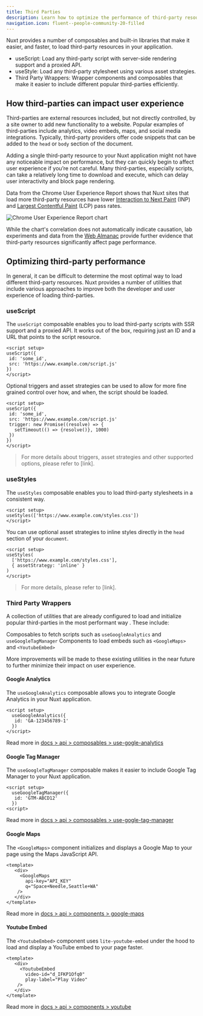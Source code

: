 ```yaml
---
title: Third Parties
description: Learn how to optimize the performance of third-party resources using built-in composables and components.
navigation.icon: fluent--people-community-20-filled
---
```


Nuxt provides a number of composables and built-in libraries that make it easier, and faster, to load third-party resources in your application.

- useScript: Load any third-party script with server-side rendering support and a proxied API.
- useStyle: Load any third-party stylesheet using various asset strategies.
- Third Party Wrappers: Wrapper components and composables that make it easier to include different popular third-parties efficiently. 

## How third-parties can impact user experience

Third-parties are external resources included, but not directly controlled, by a site owner to add new functionality to a website. Popular examples of third-parties include analytics, video embeds, maps, and social media integrations. Typically, third-party providers offer code snippets that can be added to the `head` or `body` section of the document. 

Adding a single third-party resource to your Nuxt application might not have any noticeable impact on performance, but they can quickly begin to affect user experience if you’re not careful. Many third-parties, especially scripts, can take a relatively long time to download and execute, which can delay user interactivity and block page rendering.

Data from the Chrome User Experience Report shows that Nuxt sites that load more third-party resources have lower [Interaction to Next Paint](https://web.dev/articles/inp) (INP) and [Largest Contentful Paint](https://web.dev/articles/lcp) (LCP) pass rates.

![Chrome User Experience Report chart](/assets/docs/getting-started/third-parties/chart.png)

While the chart's correlation does not automatically indicate causation, lab experiments and data from the [Web Almanac](https://almanac.httparchive.org/en/2022/third-parties) provide further evidence that third-party resources significantly affect page performance.

## Optimizing third-party performance

In general, it can be difficult to determine the most optimal way to load different third-party resources. Nuxt provides a number of utilities that include various approaches to improve both the developer and user experience of loading third-parties.

### useScript

The `useScript` composable enables you to load third-party scripts with SSR support and a proxied API. It works out of the box, requiring just an ID and a URL that points to the script resource.

```vue
<script setup>
useScript({
 id: 'some_id',
 src: 'https://www.example.com/script.js'
})
</script>
```

Optional triggers and asset strategies can be used to allow for more fine grained control over how, and when, the script should be loaded.

```vue
<script setup>
useScript({
 id: 'some_id',
 src: 'https://www.example.com/script.js'
 trigger: new Promise((resolve) => {
   setTimeout(() => {resolve()}, 1000)
 })
})
</script>
```

> For more details about triggers, asset strategies and other supported options, please refer to [link].

### useStyles

The `useStyles` composable enables you to load third-party stylesheets in a consistent way.

```vue
<script setup>
useStyles(['https://www.example.com/styles.css'])
</script>
```

You can use optional asset strategies to inline styles directly in the `head` section of your `document`.

```vue
<script setup>
useStyles(
  ['https://www.example.com/styles.css'],
  { assetStrategy: 'inline' }
)
</script>
```

> For more details, please refer to [link].

### Third Party Wrappers

A collection of utilities that are already configured to load and initialize popular third-parties in the most performant way . These include:

Composables to fetch scripts such as `useGoogleAnalytics` and `useGoogleTagManager`
Components to load embeds such as `<GoogleMaps>` and `<YoutubeEmbed>`

More improvements will be made to these existing utilities in the near future to further minimize their impact on user experience.

#### Google Analytics

The `useGoogleAnalytics` composable allows you to integrate Google Analytics in your Nuxt application.

```vue
<script setup>
  useGoogleAnalytics({
   id: 'GA-123456789-1'
  })
</script>
```

Read more in [docs > api > composables > use-gogle-analytics](../3.api/2.composables/use-google-analytics.md)

#### Google Tag Manager

The `useGoogleTagManager` composable makes it easier to include Google Tag Manager to your Nuxt application.

```vue
<script setup>
  useGoogleTagManager({
   id: 'GTM-ABCD12'
  })
<script>
```

Read more in [docs > api > composables > use-gogle-tag-manager](../3.api/2.composables/use-google-tag-manager.md)

#### Google Maps

The `<GoogleMaps>` component initializes and displays a Google Map to your page using the Maps JavaScript API.

```vue
​​<template>
   <div>
     <GoogleMaps
       api-key="API_KEY"
       q="Space+Needle,Seattle+WA"
    />
   </div>
</template>
```

Read more in [docs > api > components > google-maps](../3.api/1.components/12.google-maps.md)

#### Youtube Embed

The `<YoutubeEmbed>` component uses `lite-youtube-embed` under the hood to load and display a YouTube embed to your page faster.

```vue
​​<template>
   <div>
     <YoutubeEmbed
       video-id="d_IFKP1Ofq0"
       play-label="Play Video"
    />
   </div>
</template>
```

Read more in [docs > api > components > youtube](../3.api/1.components/13.youtube-embed.md)

